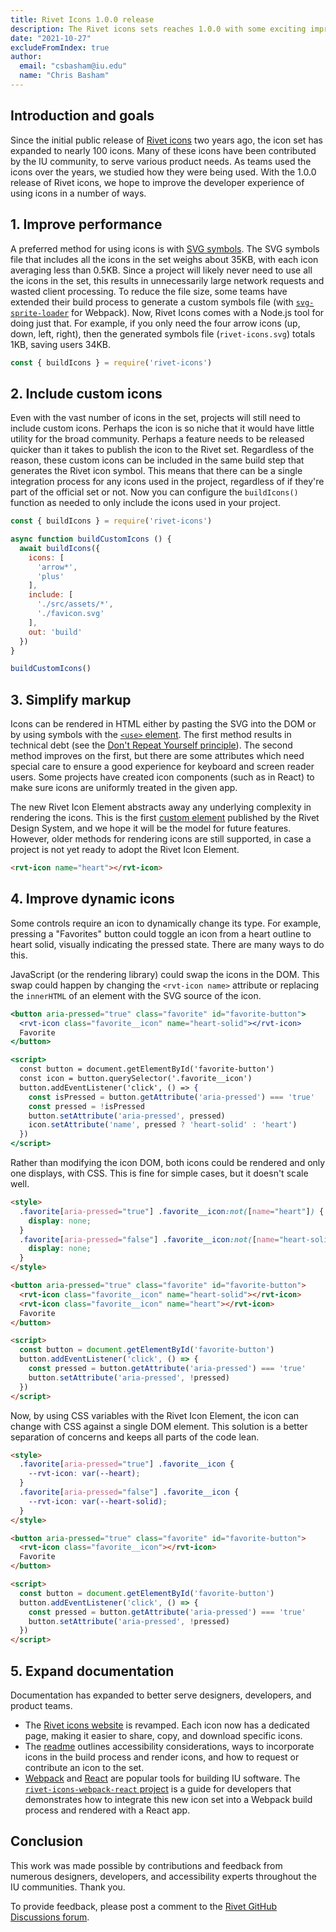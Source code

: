 ```yaml
---
title: Rivet Icons 1.0.0 release
description: The Rivet icons sets reaches 1.0.0 with some exciting improvements 
date: "2021-10-27"
excludeFromIndex: true
author:
  email: "csbasham@iu.edu"
  name: "Chris Basham"
---
```

## Introduction and goals
Since the initial public release of [Rivet icons](https://github.com/indiana-university/rivet-icons) two years ago, the icon set has expanded to nearly 100 icons. Many of these icons have been contributed by the IU community, to serve various product needs. As teams used the icons over the years, we studied how they were being used. With the 1.0.0 release of Rivet icons, we hope to improve the developer experience of using icons in a number of ways.

## 1. Improve performance

A preferred method for using icons is with [SVG symbols](https://developer.mozilla.org/en-US/docs/Web/SVG/Element/symbol). The SVG symbols file that includes all the icons in the set weighs about 35KB, with each icon averaging less than 0.5KB. Since a project will likely never need to use all the icons in the set, this results in unnecessarily large network requests and wasted client processing. To reduce the file size, some teams have extended their build process to generate a custom symbols file (with [`svg-sprite-loader`](https://github.com/JetBrains/svg-sprite-loader) for Webpack). Now, Rivet Icons comes with a Node.js tool for doing just that. For example, if you only need the four arrow icons (up, down, left, right), then the generated symbols file (`rivet-icons.svg`) totals 1KB, saving users 34KB.

```js
const { buildIcons } = require('rivet-icons')
```

## 2. Include custom icons

Even with the vast number of icons in the set, projects will still need to include custom icons. Perhaps the icon is so niche that it would have little utility for the broad community. Perhaps a feature needs to be released quicker than it takes to publish the icon to the Rivet set. Regardless of the reason, these custom icons can be included in the same build step that generates the Rivet icon symbol. This means that there can be a single integration process for any icons used in the project, regardless of if they're part of the official set or not. Now you can configure the `buildIcons()` function as needed to only include the icons used in your project.

```js
const { buildIcons } = require('rivet-icons')

async function buildCustomIcons () {
  await buildIcons({
    icons: [
      'arrow*',
      'plus'
    ],
    include: [
      './src/assets/*',
      './favicon.svg'
    ],
    out: 'build'
  })
}

buildCustomIcons()
```

## 3. Simplify markup

Icons can be rendered in HTML either by pasting the SVG into the DOM or by using symbols with the [`<use>` element](https://developer.mozilla.org/en-US/docs/Web/SVG/Element/use). The first method results in technical debt (see the [Don't Repeat Yourself principle](https://en.wikipedia.org/wiki/Don%27t_repeat_yourself)). The second method improves on the first, but there are some attributes which need special care to ensure a good experience for keyboard and screen reader users. Some projects have created icon components (such as in React) to make sure icons are uniformly treated in the given app.

The new Rivet Icon Element abstracts away any underlying complexity in rendering the icons. This is the first [custom element](https://developer.mozilla.org/en-US/docs/Web/Web_Components/Using_custom_elements) published by the Rivet Design System, and we hope it will be the model for future features. However, older methods for rendering icons are still supported, in case a project is not yet ready to adopt the Rivet Icon Element.

```html
<rvt-icon name="heart"></rvt-icon>
```

## 4. Improve dynamic icons

Some controls require an icon to dynamically change its type. For example, pressing a "Favorites" button could toggle an icon from a heart outline to heart solid, visually indicating the pressed state. There are many ways to do this.

JavaScript (or the rendering library) could swap the icons in the DOM. This swap could happen by changing the `<rvt-icon name>` attribute or replacing the `innerHTML` of an element with the SVG source of the icon.

```jsx
<button aria-pressed="true" class="favorite" id="favorite-button">
  <rvt-icon class="favorite__icon" name="heart-solid"></rvt-icon>
  Favorite
</button>

<script>
  const button = document.getElementById('favorite-button')
  const icon = button.querySelector('.favorite__icon')
  button.addEventListener('click', () => {
    const isPressed = button.getAttribute('aria-pressed') === 'true'
    const pressed = !isPressed
    button.setAttribute('aria-pressed', pressed)
    icon.setAttribute('name', pressed ? 'heart-solid' : 'heart')
  })
</script>
```

Rather than modifying the icon DOM, both icons could be rendered and only one displays, with CSS. This is fine for simple cases, but it doesn't scale well.

```html
<style>
  .favorite[aria-pressed="true"] .favorite__icon:not([name="heart"]) {
    display: none;
  }
  .favorite[aria-pressed="false"] .favorite__icon:not([name="heart-solid"]) {
    display: none;
  }
</style>

<button aria-pressed="true" class="favorite" id="favorite-button">
  <rvt-icon class="favorite__icon" name="heart-solid"></rvt-icon>
  <rvt-icon class="favorite__icon" name="heart"></rvt-icon>
  Favorite
</button>

<script>
  const button = document.getElementById('favorite-button')
  button.addEventListener('click', () => {
    const pressed = button.getAttribute('aria-pressed') === 'true'
    button.setAttribute('aria-pressed', !pressed)
  })
</script>
```

Now, by using CSS variables with the Rivet Icon Element, the icon can change with CSS against a single DOM element. This solution is a better separation of concerns and keeps all parts of the code lean.

```html
<style>
  .favorite[aria-pressed="true"] .favorite__icon {
    --rvt-icon: var(--heart);
  }
  .favorite[aria-pressed="false"] .favorite__icon {
    --rvt-icon: var(--heart-solid);
  }
</style>

<button aria-pressed="true" class="favorite" id="favorite-button">
  <rvt-icon class="favorite__icon"></rvt-icon>
  Favorite
</button>

<script>
  const button = document.getElementById('favorite-button')
  button.addEventListener('click', () => {
    const pressed = button.getAttribute('aria-pressed') === 'true'
    button.setAttribute('aria-pressed', !pressed)
  })
</script>
```

## 5. Expand documentation

Documentation has expanded to better serve designers, developers, and product teams.

- The [Rivet icons website](https://indiana-university.github.io/rivet-icons/) is revamped. Each icon now has a dedicated page, making it easier to share, copy, and download specific icons.
- The [readme](https://github.com/indiana-university/rivet-icons#readme) outlines accessibility considerations, ways to incorporate icons in the build process and render icons, and how to request or contribute an icon to the set.
- [Webpack](https://webpack.js.org/) and [React](https://reactjs.org/) are popular tools for building IU software. The [`rivet-icons-webpack-react` project](https://github.com/basham/rivet-icons-webpack-react) is a guide for developers that demonstrates how to integrate this new icon set into a Webpack build process and rendered with a React app.

## Conclusion

This work was made possible by contributions and feedback from numerous designers, developers, and accessibility experts throughout the IU communities. Thank you.

To provide feedback, please post a comment to the [Rivet GitHub Discussions forum](https://github.com/indiana-university/rivet-source/discussions/).



